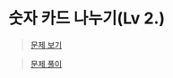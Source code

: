 # 숫자 카드 나누기(Lv 2.)
> [문제 보기](https://school.programmers.co.kr/learn/courses/30/lessons/135807)

> [문제 풀이](https://moxie2ks.notion.site/Programmers-135807-38b7d8b345a3481699ab1e345170870f)